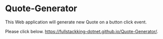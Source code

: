 # Quote-Generator

This Web application will generate new Quote on a button click event.

Please click below.
https://fullstackking-dotnet.github.io/Quote-Generator/.
